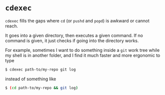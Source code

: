 # `cdexec`

`cdexec` fills the gaps where `cd` (or `pushd`
and `popd`) is awkward or cannot reach.

It goes into a given directory, then executes a given
command. If no command is given, it just checks if
going into the directory works.

For example, sometimes I want to do something inside a
`git` work tree while my shell is in another folder,
and I find it much faster and more ergonomic to type

```sh
$ cdexec path-to/my-repo git log
```

instead of something like


```sh
$ (cd path-to/my-repo && git log)
```
